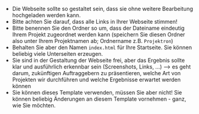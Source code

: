 * Die Webseite sollte so gestaltet sein, dass sie ohne weitere Bearbeitung hochgeladen werden kann.
* Bitte achten Sie darauf, dass alle Links in Ihrer Webseite stimmen!
* Bitte benennen Sie den Ordner so um, dass der Dateiname eindeutig Ihrem Projekt zugeordnet werden kann (speichern Sie diesen Ordner also unter Ihrem Projektnamen ab; Ordnername z.B. `Projektron`)
* Behalten Sie aber den Namen `index.html` für Ihre Startseite. Sie können beliebig viele Unterseiten erzeugen. 
* Sie sind in der Gestaltung der Webseite frei, aber das Ergebnis sollte klar und ausführlich erkennbar sein (Screenshots, Links, ...) --> es geht darum, zukünftigen Auftraggebern zu präsentieren, welche Art von Projekten wir durchführen und welche Ergebnisse erwartet werden können
* Sie können dieses Template verwenden, müssen Sie aber nicht! Sie können beliebig Änderungen an diesem Template vornehmen - ganz, wie Sie möchten. 